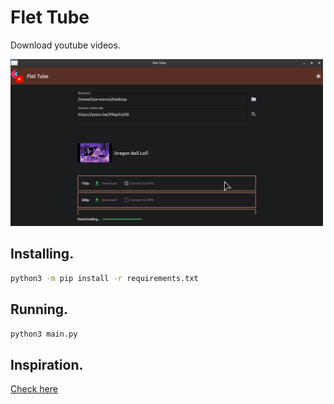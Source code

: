 # Flet Tube

Download youtube videos.

<img src="assets/images/sample.png" width="500"/>

## Installing.

```bash
python3 -m pip install -r requirements.txt
```

## Running.

```bash
python3 main.py
```
## Inspiration.

[Check here](https://github.com/NeuralNine/youtube-downloader-converter/tree/master) 